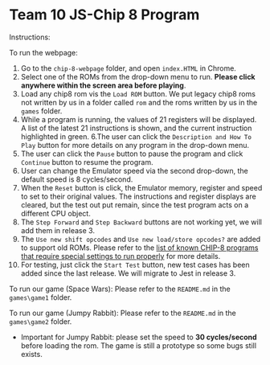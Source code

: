 # Team 10 JS-Chip 8 Program

Instructions:

To run the webpage: 

1. Go to the `chip-8-webpage` folder, and open `index.HTML` in Chrome.
2. Select one of the ROMs from the drop-down menu to run. **Please click anywhere within the screen area before playing**.
3. Load any chip8 rom vis the `Load ROM` button. We put legacy chip8 roms not written by us in a folder called `rom` and the roms written by us in the `games` folder.
4. While a program is running, the values of 21  registers will be displayed. A list of the latest 21 instructions is shown, and the current instruction highlighted in green. 
6.The user can click the `Description and How To Play` button for more details on any program in the drop-down menu.
7. The user can click the `Pause` button to pause the program and click `Continue` button to resume the program. 
8. User can change the Emulator speed via the second drop-down, the default speed is 8 cycles/second.  
9. When the `Reset` button is click, the Emulator memory, register and speed to set to their original values. The instructions and register displays are cleared, but the test out put remain, since the test program acts on a different CPU object.
10. The `Step Forward` and `Step Backward` buttons are not working yet, we will add them in release 3. 
11. The `Use new shift opcodes` and `Use new load/store opcodes?` are added to support old ROMs. Please refer to the [list of known CHIP-8 programs that require special settings to run properly](https://github.com/tomdaley92/Kiwi8/issues/9) for more details. 
12. For testing, just click the `Start Test` button, new test cases has been added since the last release. We will migrate to Jest in release 3. 

To run our game (Space Wars): Please refer to the `README.md` in the `games\game1` folder.

To run our game (Jumpy Rabbit): Please refer to the `README.md` in the `games\game2` folder.
 - Important for Jumpy Rabbit: please set the speed to **30 cycles/second** before loading the rom. The game is still a prototype so some bugs still exists. 
